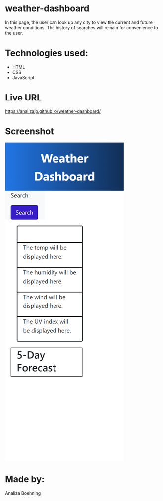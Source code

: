 # weather-dashboard
In this page, the user can look up any city to view the current and future weather conditions. The history of searches will remain for convenience to the user. 

# Technologies used:
* HTML
* CSS
* JavaScript

# Live URL
https://analizajb.github.io/weather-dashboard/

# Screenshot
![Alt text](./assets/analizajb.github.io_weather-dashboard_.png)


# Made by:
Analiza Boehning
